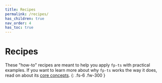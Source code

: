 ```yaml
---
title: Recipes
permalink: /recipes/
has_children: true
nav_order: 4
has_toc: true
---
```


# Recipes

These "how-to" recipes are meant to help you apply `fp-ts` with practical examples. If you want to learn more about why `fp-ts` works the way it does, read on about its [core concepts](../introduction/core-concepts).
{: .fs-6 .fw-300 }
